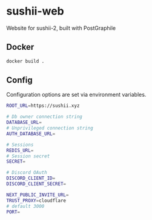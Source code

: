 # sushii-web

Website for sushii-2, built with PostGraphile

## Docker

```bash
docker build .
```

## Config

Configuration options are set via environment variables.

```bash
ROOT_URL=https://sushii.xyz

# Db owner connection string
DATABASE_URL=
# Unprivileged connection string
AUTH_DATABASE_URL=

# Sessions
REDIS_URL=
# Session secret
SECRET= 

# Discord OAuth
DISCORD_CLIENT_ID=
DISCORD_CLIENT_SECRET=

NEXT_PUBLIC_INVITE_URL=
TRUST_PROXY=cloudflare
# default 3000
PORT=
```
